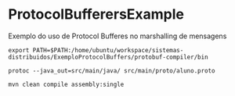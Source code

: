 # ProtocolBufferersExample
Exemplo do uso de Protocol Bufferes no marshalling de mensagens
```
export PATH=$PATH:/home/ubuntu/workspace/sistemas-distribuidos/ExemploProtocolBuffers/protobuf-compiler/bin

protoc --java_out=src/main/java/ src/main/proto/aluno.proto

mvn clean compile assembly:single

```
